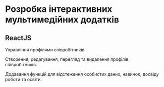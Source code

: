 # Розробка інтерактивних мультимедійних додатків
## ReactJS

Управління профілями співробітників

Створення, редагування, перегляд та видалення профілів співробітників.

Додавання функцій для відстеження особистих даних, навичок, досвіду роботи та освіти.
